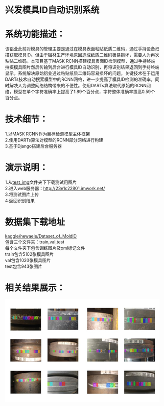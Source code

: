 # 兴发模具ID自动识别系统
# 系统功能描述：
   该铝业此前对模具的管理主要是通过在模具表面粘贴纸质二维码，通过手持设备扫描获取模具ID。但由于铝材生产环境原因造成纸质二维码极易损坏，需要人为再次粘贴二维码。本项目基于MASK RCNN搭建模具表面ID检测模型，通过手持终端拍摄模具图片然后传输到后台进行模具ID自动识别，再将识别结果返回到手持终端显示。系统解决原始铝业通过粘贴纸质二维码容易损坏的问题。关键技术在于运用DARTs技术自动搜索模型中的RCNN网络，进一步提高了模具ID检测的准确率，同时解决人为调整网络结构带来的不便性。使用DARTs算法取代原始的RCNN网络，模型在单个字符准确率上提高了1.89个百分点，字符整体准确率提高0.59个百分点。
# 技术细节：
1.以MASK RCNN作为目标检测模型主体框架  
2.使用DARTs算法对模型的RCNN部分网络进行构建  
3.基于Django搭建后台服务器  
# 演示说明：
1.从[test_img](https://github.com/hewaele/xingfa_services/tree/master/test_img)文件夹下下载测试用图片  
2.进入web服务器：http://23e1c22801.imwork.net/  
3.将测试图片上传  
4.返回识别结果  
# 数据集下载地址
[kaggle/hewaele/Dataset_of_MoldID](https://www.kaggle.com/hewaele/xingfa-datast-test)  
包含三个文件夹：train,val,test  
每个文件夹下包含训练图片及xml标记文件  
train包含5102张模具图片  
val包含1020张模具图片  
test包含943张图片  
# 相关结果展示：
![](https://github.com/hewaele/xingfa_services/blob/master/show/result.jpg)
